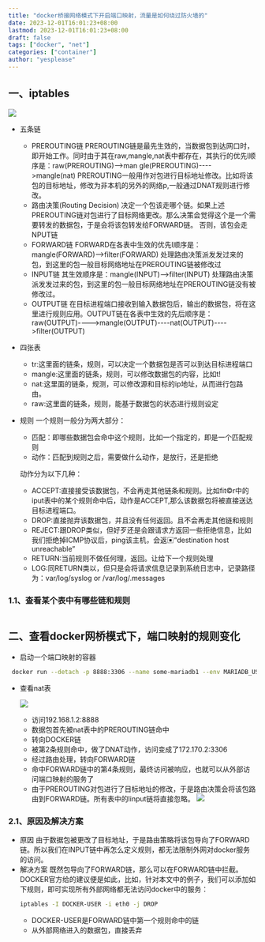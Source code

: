 ```yaml
---
title: "docker桥接网络模式下开启端口映射，流量是如何绕过防火墙的"
date: 2023-12-01T16:01:23+08:00
lastmod: 2023-12-01T16:01:23+08:00
draft: false
tags: ["docker", "net"]
categories: ["container"]
author: "yesplease"
---
```



## 一、iptables

![](https://cdn.jsdelivr.net/gh/cugbtang/image-repo/PicGo/20231208165600.png)
- 五条链

  - PREROUTING链
PREROUTING链是最先生效的，当数据包到达网口时，即开始工作。同时由于其在raw,mangle,nat表中都存在，其执行的优先l顺序是：raw(PREROUTING)-->man
gle(PREROUTING)---->mangle(nat)
PREROUTING一般用作对包进行目标地址修改。比如将该包的目标地址，修改为非本机的另外的网络p,一般通过DNAT规则进行修改。
  - 路由决策(Routing Decision)
决定一个包该走哪个链。如果上述PREROUTING链对包进行了目标网络更改。那么决策会觉得这个是一个需要转发的数据包，于是会将该包转发给FORWARD链。
否则，该包会走NPUT链
  - FORWARD链
FORWARD在各表中生效的优先l顺序是：mangle(FORWARD)-->filter(FORWARD)
处理路由决策派发发过来的包，到这里的包一般目标网络地址在PREROUTING链被修改过
  - INPUT链
其生效顺序是：mangle(INPUT)-->filter(INPUT)
处理路由决策派发发过来的包，到这里的包一般目标网络地址在PREROUTING链没有被修改过。
  - OUTPUT链
在目标进程端口接收到输入数据包后，输出的数据包，将在这里进行规则应用。OUTPUT链在各表中生效的先后顺序是：
raw(OUTPUT)---->mangle(OUTPUT)----nat(OUTPUT)---->filter(OUTPUT)

- 四张表
  - tr:这里面的链条，规则，可以决定一个数据包是否可以到达目标进程端口
  - mangle:这里面的链条，规则，可以修改数据包的内容，比如t!
  - nat:这里面的链条，规测，可以修改源和目标的ip地址，从而进行包路由。
  - raw:这里面的链条，规则，能基于数据包的状态进行规则设定
- 规则
一个规则一般分为两大部分：
  - 匹配：即哪些数据包会命中这个规则，比如一个指定的，即是一个匹配规则
  - 动作：匹配到规则之后，需要做什么动作，是放行，还是拒绝

  动作分为以下几种：
  - ACCEPT:直接接受该数据包，不会再走其他链条和规则。比如fit©r中的iput表中的某个规则命中后，动作是ACCEPT,那么该数据包将被直接送达目标进程端口。
  - DROP:直接抛弃该数据包，并且没有任何返回。且不会再走其他链和规则
  - REJECT:跟DROP类似，但好歹还是会跟请求方返回一些拒绝信息，比如我们拒绝掉ICMP协议后，ping该主机，会返▣“destination host unreachable”
  - RETURN:当前规则不做任何理，返回。让给下一个规则处理
  - LOG:同RETURN类以，但只是会将请求信息记录到系统日志中，记录路径为：var/log/syslog or /var/log/.messages

### 1.1、查看某个表中有哪些链和规则
```sh
```




## 二、查看docker网桥模式下，端口映射的规则变化

- 启动一个端口映射的容器

```sh
 docker run --detach -p 8888:3306 --name some-mariadb1 --env MARIADB_USER=example-user --env MARIADB_PASSWORD=m@^x8bb6$d13ixuk --env MARIADB_ROOT_PASSWORD=m@^x8bb6$d13ixuk  mariadb:latest
```

- 查看nat表

   
    ![](https://cdn.jsdelivr.net/gh/cugbtang/image-repo/PicGo/20231208171939.png)
    - 访问192.168.1.2:8888
    - 数据包首先被nat表中的PREROUTING链命中
    - 转向DOCKER链
    - 被第2条规则命中，做了DNAT动作，访问变成了172.170.2:3306
    - 经过路由处理，转向FORWARD链
    - 命中FORWARD链中的第4条规则，最终访问被响应，也就可以从外部访问端口映射的服务了
    - 由于PREROUTING对包进行了目标地址的修改，于是路由决策会将该包路由到FORWARD链。所有表中的linput链将直接忽略。
    ![](https://cdn.jsdelivr.net/gh/cugbtang/image-repo/PicGo/20231208172613.png)
    



### 2.1、原因及解决方案

- 原因
由于数据包被更改了目标地址，于是路由策略将该包导向了FORWARD链。所以我们在INPUT链中再怎么定义规则，都无法限制外网对docker服务的访问。
- 解决方案
既然包导向了FORWARD链，那么可以在FORWARD链中拦截。DOCKER官方给的建议便是如此，比如，针对本文中的例子，我们可以添加如下规则，即可实现所有外部网络都无法访问docker中的服务：
  ```sh
  iptables -I DOCKER-USER -i eth0 -j DROP
  ```
  - DOCKER-USER是FORWARD链中第一个规则命中的链
  - 从外部网络进入的数据包，直接丢弃
